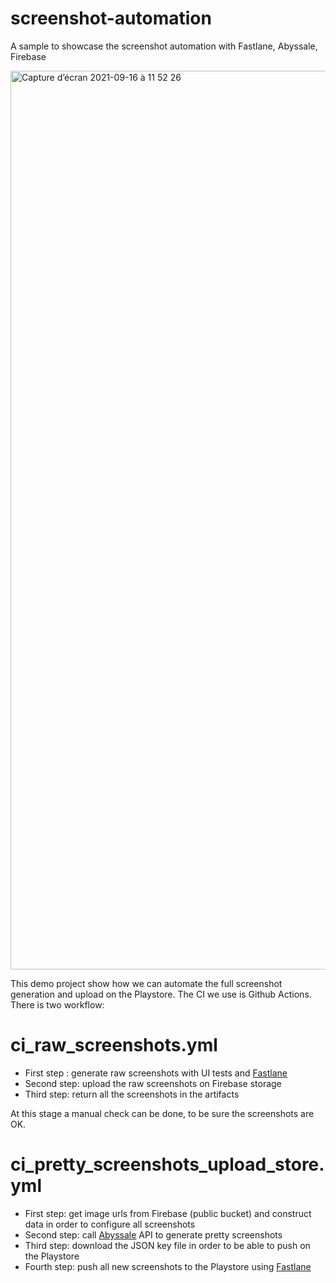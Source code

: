 # screenshot-automation
A sample to showcase the screenshot automation with Fastlane, Abyssale, Firebase

<img width="1438" alt="Capture d’écran 2021-09-16 à 11 52 26" src="https://user-images.githubusercontent.com/4083164/133786183-4e097d73-e337-4b05-af51-796a03bf5c41.png">

This demo project show how we can automate the full screenshot generation and upload on the Playstore. The CI we use is Github Actions. 
There is two workflow:

# ci_raw_screenshots.yml
- First step : generate raw screenshots with UI tests and [Fastlane](https://docs.fastlane.tools/actions/screengrab/)
- Second step: upload the raw screenshots on Firebase storage
- Third step: return all the screenshots in the artifacts

At this stage a manual check can be done, to be sure the screenshots are OK.

# ci_pretty_screenshots_upload_store.yml
- First step: get image urls from Firebase (public bucket) and construct data in order to configure all screenshots
- Second step: call [Abyssale](https://www.abyssale.com/) API to generate pretty screenshots
- Third step: download the JSON key file in order to be able to push on the Playstore
- Fourth step: push all new screenshots to the Playstore using [Fastlane](http://docs.fastlane.tools/actions/supply/#supply)

